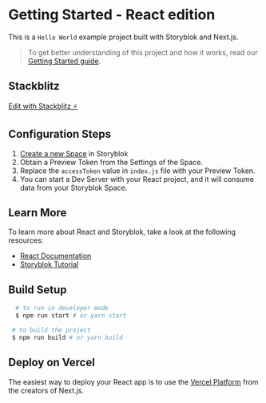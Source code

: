 # Getting Started - React edition

This is a `Hello World` example project built with Storyblok and Next.js.

> To get better understanding of this project and how it works, read our [Getting Started guide](https://www.storyblok.com/docs/guide/getting-started/?utm_source=github.com&utm_medium=readme&utm_campaign=getting-started).

## Stackblitz

[Edit with Stackblitz ⚡️](https://stackblitz.com/edit/getting-started-react)

## Configuration Steps

1. [Create a new Space](https://app.storyblok.com/#!/me/spaces/new) in Storyblok
2. Obtain a Preview Token from the Settings of the Space.
3. Replace the `accessToken` value in `index.js` file with your Preview Token.
4. You can start a Dev Server with your React project, and it will consume data from your Storyblok Space.

## Learn More

To learn more about React and Storyblok, take a look at the following resources:

- [React Documentation](https://reactjs.org/docs/getting-started.html) 
- [Storyblok Tutorial](https://www.storyblok.com/tp/add-a-headless-cms-to-react-in-5-minutes)

## Build Setup

```sh
  # to run in developer mode
  $ npm run start # or yarn start
 ```

 ```sh
  # to build the project
  $ npm run build # or yarn build
 ```

## Deploy on Vercel

The easiest way to deploy your React app is to use the [Vercel Platform](https://vercel.com/import) from the creators of Next.js.
